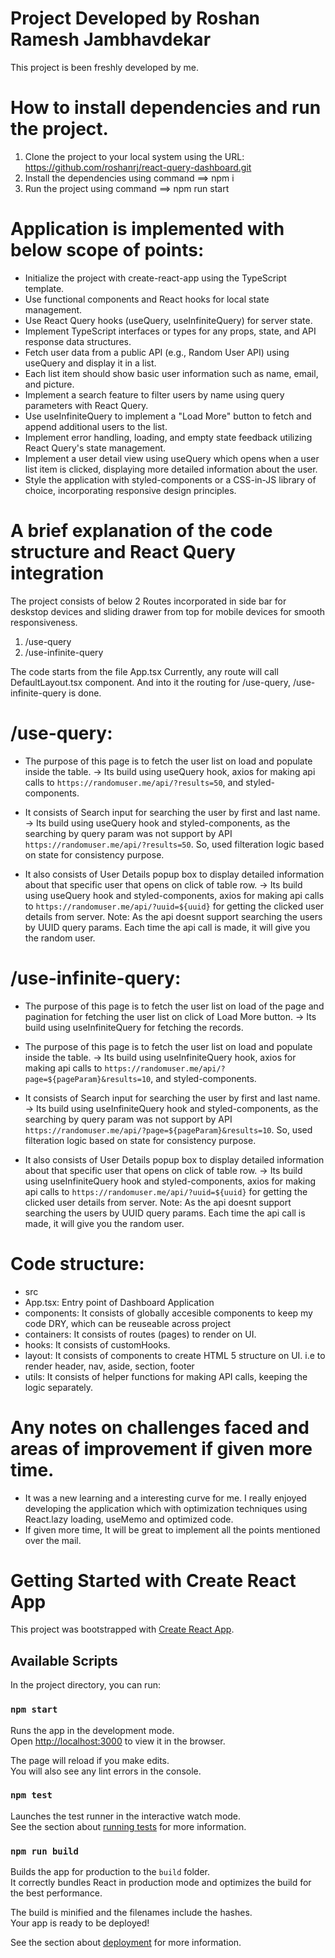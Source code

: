# Project Developed by Roshan Ramesh Jambhavdekar
This project is been freshly developed by me.

# How to install dependencies and run the project.

1) Clone the project to your local system using the URL: https://github.com/roshanrj/react-query-dashboard.git
2) Install the dependencies using command ==> npm i
3) Run the project using command ==> npm run start

# Application is implemented with below scope of points:
- Initialize the project with create-react-app using the TypeScript template.
- Use functional components and React hooks for local state management.
- Use React Query hooks (useQuery, useInfiniteQuery) for server state.
- Implement TypeScript interfaces or types for any props, state, and API response data structures.
- Fetch user data from a public API (e.g., Random User API) using useQuery and display it in a list.
- Each list item should show basic user information such as name, email, and picture.
- Implement a search feature to filter users by name using query parameters with React Query.
- Use useInfiniteQuery to implement a "Load More" button to fetch and append additional users to the list.
- Implement error handling, loading, and empty state feedback utilizing React Query's state management.
- Implement a user detail view using useQuery which opens when a user list item is clicked, displaying more detailed information about the user.
- Style the application with styled-components or a CSS-in-JS library of choice, incorporating responsive design principles.

# A brief explanation of the code structure and React Query integration

The project consists of below 2 Routes incorporated in side bar for deskstop devices and sliding drawer from top for mobile devices for smooth responsiveness.
1) /use-query
2) /use-infinite-query

The code starts from the file App.tsx
Currently, any route will call DefaultLayout.tsx component. And into it the routing for /use-query, /use-infinite-query is done.

/use-query: 
============
- The purpose of this page is to fetch the user list on load and populate inside the table.
  -> Its build using useQuery hook, axios for making api calls to `https://randomuser.me/api/?results=50`, and styled-components.  

- It consists of Search input for searching the user by first and last name.
  -> Its build using useQuery hook and styled-components, as the searching by query param was not support by API `https://randomuser.me/api/?results=50`. So, used filteration logic based on state for consistency purpose.

- It also consists of User Details popup box to display detailed information about that specific user that opens on click of table row.
 -> Its build using useQuery hook and styled-components, axios for making api calls to `https://randomuser.me/api/?uuid=${uuid}` for getting the clicked user details from server.
 Note: As the api doesnt support searching the users by UUID query params. Each time the api call is made, it will give you the random user.


/use-infinite-query: 
====================
- The purpose of this page is to fetch the user list on load of the page and pagination for fetching the user list on click of Load More button.
 -> Its build using useInfiniteQuery for fetching the records.

- The purpose of this page is to fetch the user list on load and populate inside the table.
  -> Its build using useInfiniteQuery hook, axios for making api calls to `https://randomuser.me/api/?page=${pageParam}&results=10`, and styled-components.  

- It consists of Search input for searching the user by first and last name.
  -> Its build using useInfiniteQuery hook and styled-components, as the searching by query param was not support by API `https://randomuser.me/api/?page=${pageParam}&results=10`. So, used filteration logic based on state for consistency purpose.

- It also consists of User Details popup box to display detailed information about that specific user that opens on click of table row.
 -> Its build using useInfiniteQuery hook and styled-components, axios for making api calls to `https://randomuser.me/api/?uuid=${uuid}` for getting the clicked user details from server.
 Note: As the api doesnt support searching the users by UUID query params. Each time the api call is made, it will give you the random user.

 Code structure:
 ===============

 - src
  - App.tsx: Entry point of Dashboard Application
  - components: It consists of globally accesible components to keep my code DRY, which can be reuseable across project 
  - containers: It consists of routes (pages) to render on UI.
  - hooks: It consists of customHooks.
  - layout: It consists of components to create HTML 5 structure on UI. i.e to render header, nav, aside, section, footer
  - utils: It consists of helper functions for making API calls, keeping the logic separately.

# Any notes on challenges faced and areas of improvement if given more time.
- It was a new learning and a interesting curve for me. I really enjoyed developing the application which with optimization techniques using React.lazy loading, useMemo and optimized code.
- If given more time, It will be great to implement all the points mentioned over the mail.




# Getting Started with Create React App

This project was bootstrapped with [Create React App](https://github.com/facebook/create-react-app).

## Available Scripts

In the project directory, you can run:

### `npm start`

Runs the app in the development mode.\
Open [http://localhost:3000](http://localhost:3000) to view it in the browser.

The page will reload if you make edits.\
You will also see any lint errors in the console.

### `npm test`

Launches the test runner in the interactive watch mode.\
See the section about [running tests](https://facebook.github.io/create-react-app/docs/running-tests) for more information.

### `npm run build`

Builds the app for production to the `build` folder.\
It correctly bundles React in production mode and optimizes the build for the best performance.

The build is minified and the filenames include the hashes.\
Your app is ready to be deployed!

See the section about [deployment](https://facebook.github.io/create-react-app/docs/deployment) for more information.

